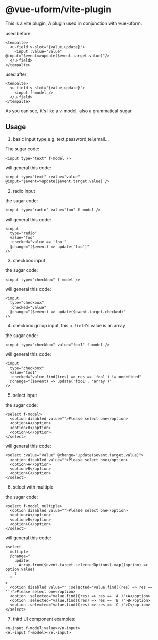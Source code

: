 # @vue-uform/vite-plugin

This is a vite plugin, A plugin used in conjunction with vue-uform.

used before:

```vue
<tempalte>
  <u-field v-slot="{value,update}">
    <input :value="value" @input="$event=>update($event.target.value)"/>
  </u-field>
</tempalte>
```

used after:

```vue
<tempalte>
  <u-field v-slot="{value,update}">
    <input f-model />
  </u-field>
</tempalte>
```

As you can see, it's like a v-model, also a grammatical sugar.

## Usage

1. basic input type,e.g. text,password,tel,email...

The sugar code:

```vue
<input type="text" f-model />
```

will general this code:

```vue
<input type="text" :value="value" @input="$event=>update($event.target.value) />
```

2. radio input

the sugar code:

```vue
<input type="radio" value="foo" f-model />
```

will general this code:

```vue
<input
  type="radio"
  value="foo"
  :checked="value == 'foo'"
  @change="($event) => update('foo')"
/>
```

3. checkbox input

the sugar code:

```vue
<input type="checkbox" f-model />
```

will general this code:

```vue
<input
  type="checkbox"
  :checked="value"
  @change="($event) => update($event.target.checked)"
/>
```

4. checkbox group input, this `u-field`'s value is an array

the sugar code:

```vue
<input type="checkbox" value="foo1" f-model />
```

will general this code:

```vue
<input
  type="checkbox"
  value="foo1"
  :checked="value.find((res) => res == 'foo1') != undefined"
  @change="($event) => update('foo1', 'array')"
/>
```

5. select input

the sugar code:

```vue
<select f-model>
  <option disabled value="">Please select one</option>
  <option>A</option>
  <option>B</option>
  <option>C</option>
</select>
```

will general this code:

```vue
<select :value="value" @change="update($event.target.value)">
  <option disabled value="">Please select one</option>
  <option>A</option>
  <option>B</option>
  <option>C</option>
</select>
```

6. select with multiple

the sugar code:

```vue
<select f-model multiple>
  <option disabled value="">Please select one</option>
  <option>A</option>
  <option>B</option>
  <option>C</option>
</select>
```

will general this code:

```vue
<select
  multiple
  @change="
    update(
      Array.from($event.target.selectedOptions).map((option) => option.value)
    )
  "
>
  <option disabled value="" :selected="value.find((res) => res == '')">Please select one</option>
  <option :selected="value.find((res) => res == 'A')">A</option>
  <option :selected="value.find((res) => res == 'B')">B</option>
  <option :selected="value.find((res) => res == 'C')">C</option>
</select>
```

7. third UI component examples:

```vue
<n-input f-model:value></n-input>
<el-input f-model></el-input>
```
